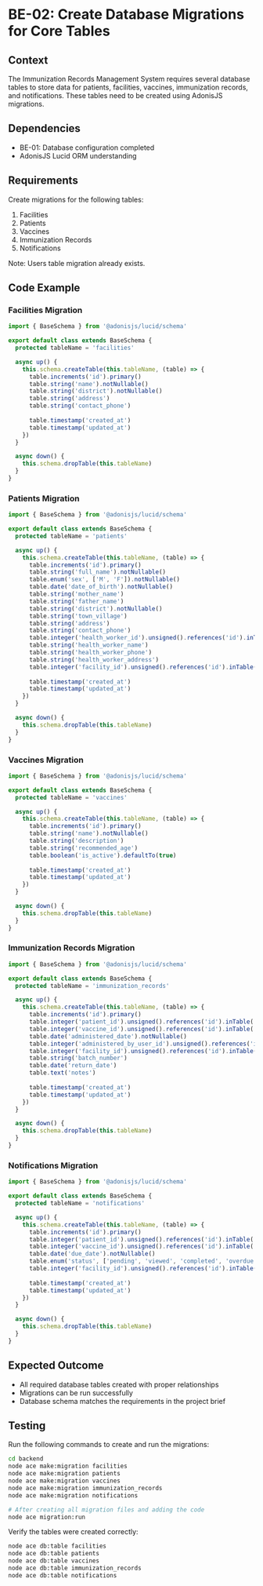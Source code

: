 # BE-02: Create Database Migrations for Core Tables

## Context
The Immunization Records Management System requires several database tables to store data for patients, facilities, vaccines, immunization records, and notifications. These tables need to be created using AdonisJS migrations.

## Dependencies
- BE-01: Database configuration completed
- AdonisJS Lucid ORM understanding

## Requirements
Create migrations for the following tables:
1. Facilities
2. Patients
3. Vaccines
4. Immunization Records
5. Notifications

Note: Users table migration already exists.

## Code Example

### Facilities Migration

```typescript
import { BaseSchema } from '@adonisjs/lucid/schema'

export default class extends BaseSchema {
  protected tableName = 'facilities'

  async up() {
    this.schema.createTable(this.tableName, (table) => {
      table.increments('id').primary()
      table.string('name').notNullable()
      table.string('district').notNullable()
      table.string('address')
      table.string('contact_phone')
      
      table.timestamp('created_at')
      table.timestamp('updated_at')
    })
  }

  async down() {
    this.schema.dropTable(this.tableName)
  }
}
```

### Patients Migration

```typescript
import { BaseSchema } from '@adonisjs/lucid/schema'

export default class extends BaseSchema {
  protected tableName = 'patients'

  async up() {
    this.schema.createTable(this.tableName, (table) => {
      table.increments('id').primary()
      table.string('full_name').notNullable()
      table.enum('sex', ['M', 'F']).notNullable()
      table.date('date_of_birth').notNullable()
      table.string('mother_name')
      table.string('father_name')
      table.string('district').notNullable()
      table.string('town_village')
      table.string('address')
      table.string('contact_phone')
      table.integer('health_worker_id').unsigned().references('id').inTable('users').onDelete('SET NULL')
      table.string('health_worker_name')
      table.string('health_worker_phone')
      table.string('health_worker_address')
      table.integer('facility_id').unsigned().references('id').inTable('facilities').notNullable()
      
      table.timestamp('created_at')
      table.timestamp('updated_at')
    })
  }

  async down() {
    this.schema.dropTable(this.tableName)
  }
}
```

### Vaccines Migration

```typescript
import { BaseSchema } from '@adonisjs/lucid/schema'

export default class extends BaseSchema {
  protected tableName = 'vaccines'

  async up() {
    this.schema.createTable(this.tableName, (table) => {
      table.increments('id').primary()
      table.string('name').notNullable()
      table.string('description')
      table.string('recommended_age')
      table.boolean('is_active').defaultTo(true)
      
      table.timestamp('created_at')
      table.timestamp('updated_at')
    })
  }

  async down() {
    this.schema.dropTable(this.tableName)
  }
}
```

### Immunization Records Migration

```typescript
import { BaseSchema } from '@adonisjs/lucid/schema'

export default class extends BaseSchema {
  protected tableName = 'immunization_records'

  async up() {
    this.schema.createTable(this.tableName, (table) => {
      table.increments('id').primary()
      table.integer('patient_id').unsigned().references('id').inTable('patients').onDelete('CASCADE')
      table.integer('vaccine_id').unsigned().references('id').inTable('vaccines').onDelete('CASCADE')
      table.date('administered_date').notNullable()
      table.integer('administered_by_user_id').unsigned().references('id').inTable('users')
      table.integer('facility_id').unsigned().references('id').inTable('facilities')
      table.string('batch_number')
      table.date('return_date')
      table.text('notes')
      
      table.timestamp('created_at')
      table.timestamp('updated_at')
    })
  }

  async down() {
    this.schema.dropTable(this.tableName)
  }
}
```

### Notifications Migration

```typescript
import { BaseSchema } from '@adonisjs/lucid/schema'

export default class extends BaseSchema {
  protected tableName = 'notifications'

  async up() {
    this.schema.createTable(this.tableName, (table) => {
      table.increments('id').primary()
      table.integer('patient_id').unsigned().references('id').inTable('patients').onDelete('CASCADE')
      table.integer('vaccine_id').unsigned().references('id').inTable('vaccines').onDelete('CASCADE')
      table.date('due_date').notNullable()
      table.enum('status', ['pending', 'viewed', 'completed', 'overdue']).defaultTo('pending')
      table.integer('facility_id').unsigned().references('id').inTable('facilities')
      
      table.timestamp('created_at')
      table.timestamp('updated_at')
    })
  }

  async down() {
    this.schema.dropTable(this.tableName)
  }
}
```

## Expected Outcome
- All required database tables created with proper relationships
- Migrations can be run successfully
- Database schema matches the requirements in the project brief

## Testing
Run the following commands to create and run the migrations:

```bash
cd backend
node ace make:migration facilities
node ace make:migration patients
node ace make:migration vaccines
node ace make:migration immunization_records
node ace make:migration notifications

# After creating all migration files and adding the code
node ace migration:run
```

Verify the tables were created correctly:

```bash
node ace db:table facilities
node ace db:table patients
node ace db:table vaccines
node ace db:table immunization_records
node ace db:table notifications
